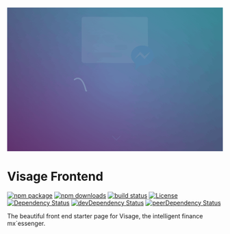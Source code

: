![Cover Image](assets/brand/cover.gif)

# Visage Frontend
[![npm package][npm-v-img]][npm-url] [![npm downloads][npm-d-img]][npm-url] [![build status][travis-img]][travis-url] [![License][mit-img]][mit-url] [![Dependency Status][david-img]][david-url] [![devDependency Status][david-dev-img]][david-dev-url] [![peerDependency Status][david-peer-img]][david-peer-url]

The beautiful front end starter page for Visage, the intelligent finance mx`essenger.

[website-img]: assets/brand/logo.png
[website-url]: https://myfiu.alain.xyz
[mit-img]: http://img.shields.io/:license-isc-blue.svg?style=flat-square
[mit-url]: https://opensource.org/licenses/MIT
[travis-img]: https://img.shields.io/travis/visageapp/frontend/master.svg?style=flat-square
[travis-url]: https://travis-ci.org/visageapp/frontend
[npm-v-img]:https://img.shields.io/npm/v/react-scrollarea.svg?style=flat-square
[npm-d-img]: https://img.shields.io/npm/dm/react-scrollarea.svg?style=flat-square
[npm-url]: https://www.npmjs.org/package/react-scrollarea
[david-url]: https://david-dm.org/visageapp/frontend
[david-img]: https://img.shields.io/david/visageapp/frontend.svg?style=flat-square
[david-dev-url]: https://david-dm.org/visageapp/frontend#info=devDependencies
[david-dev-img]: https://david-dm.org/visageapp/frontend/dev-status.svg?style=flat-square
[david-peer-url]: https://david-dm.org/visageapp/frontend#info=peerDependencies
[david-peer-img]: https://david-dm.org/visageapp/frontend/peer-status.svg?style=flat-square

